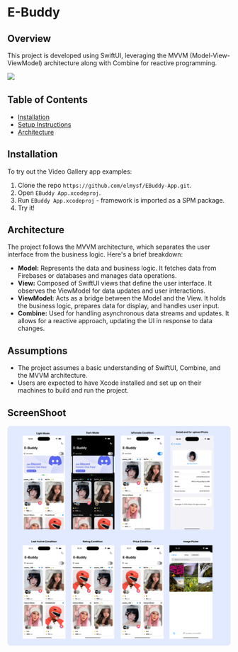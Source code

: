 # E-Buddy

## Overview

This project is developed using SwiftUI, leveraging the MVVM (Model-View-ViewModel) architecture along with Combine for reactive programming.

<img src="https://github.com/elmysf/EBuddy-App/blob/main/Ebuddy-recording.gif" width="300" />

## Table of Contents
- [Installation](#installation)
- [Setup Instructions](#setup-instructions)
- [Architecture](#architecture)

## Installation
To try out the Video Gallery app examples:
1. Clone the repo `https://github.com/elmysf/EBuddy-App.git`.
2. Open `EBuddy App.xcodeproj`.
3. Run `EBuddy App.xcodeproj` - framework is imported as a SPM package.
4. Try it!

## Architecture

The project follows the MVVM architecture, which separates the user interface from the business logic. Here's a brief breakdown:

- **Model:** Represents the data and business logic. It fetches data from Firebases or databases and manages data operations.
- **View:** Composed of SwiftUI views that define the user interface. It observes the ViewModel for data updates and user interactions.
- **ViewModel:** Acts as a bridge between the Model and the View. It holds the business logic, prepares data for display, and handles user input.
- **Combine:** Used for handling asynchronous data streams and updates. It allows for a reactive approach, updating the UI in response to data changes.

## Assumptions

- The project assumes a basic understanding of SwiftUI, Combine, and the MVVM architecture.
- Users are expected to have Xcode installed and set up on their machines to build and run the project.

## ScreenShoot
<img src="https://github.com/elmysf/EBuddy-App/blob/main/EBuddy-Screenshoot.png" width="800" />
